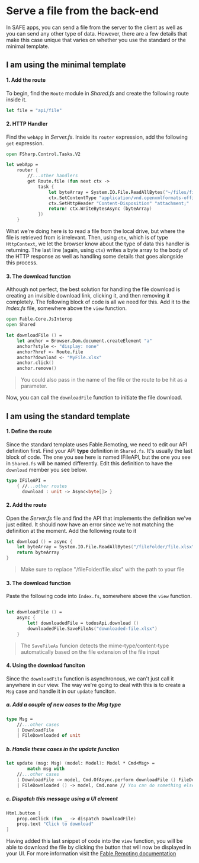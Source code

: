 # Serve a file from the back-end

In SAFE apps, you can send a file from the server to the client as well as you can send any other type of data. However, there are a few details that make this case unique that varies on whether you use the standard or the minimal template.



## I am using the minimal template

#### 1. Add the route

To begin, find the `Route` module in *Shared.fs* and create the following route inside it.

```fsharp
let file = "api/file"
```

#### 2. HTTP Handler

Find the `webApp` in *Server.fs*. Inside its `router` expression, add the following `get` expression.

```fsharp
open FSharp.Control.Tasks.V2

let webApp =
    router {
        //...other handlers
        get Route.file (fun next ctx ->
            task {
                let byteArray = System.IO.File.ReadAllBytes("~/files/file.xlsx")
                ctx.SetContentType "application/vnd.openxmlformats-officedocument.spreadsheetml.sheet"
                ctx.SetHttpHeader "Content-Disposition" "attachment;"
                return! ctx.WriteBytesAsync (byteArray)
            })
    }
```

What we're doing here is to read a file from the local drive, but where the file is retrieved from is irrelevant. Then, using `ctx`, which is of type `HttpContext`, we let the browser know about the type of data this handler is returning. The last line (again, using `ctx`) writes a byte array to the body of the HTTP response as well as handling some details that goes alongside this process.

#### 3. The download function

Although not perfect, the best solution for handling the file download is creating an invisible download link, clicking it, and then removing it completely. The following block of code is all we need for this. Add it to the *Index.fs* file, somewhere above the `view` function.

```fsharp
open Fable.Core.JsInterop
open Shared

let downloadFile () =
    let anchor = Browser.Dom.document.createElement "a"
    anchor?style <- "display: none"
    anchor?href <- Route.file
    anchor?download <- "MyFile.xlsx"
    anchor.click()
    anchor.remove()
```

> You could also pass in the name of the file or the route to be hit as a parameter.

Now, you can call the `downloadFile` function to initiate the file download.



## I am using the standard template

#### 1. Define the route

Since the standard template uses Fable.Remoting, we need to edit our API definition first. Find your API **type** definition in `Shared.fs`. It's usually the last block of code. The one you see here is named IFileAPI, but the one you see in `Shared.fs` will be named differently. Edit this definition to have the `download` member you see below.

```fsharp
type IFileAPI =
	{ //...other routes 
	  download : unit -> Async<byte[]> }
```

#### 2. Add the route

Open the *Server.fs* file and find the API that implements the definition we've just edited. It should now have an error since we're not matching the definition at the moment. Add the following route to it

```fsharp
let download () = async {
    let byteArray = System.IO.File.ReadAllBytes("/fileFolder/file.xlsx")
    return byteArray
}
```

> Make sure to replace "/fileFolder/file.xlsx" with the path to your file

#### 3. The download function

Paste the following code into `Index.fs`, somewhere above the `view` function.

```fsharp

let downloadFile () =
    async {
        let! downloadedFile = todosApi.download ()
        downloadedFile.SaveFileAs("downloaded-file.xlsx")
    }
```
> The `SaveFileAs` funcion detects the mime-type/content-type automatically based on the file extension of the file input

#### 4. Using the download funciton

Since the `downloadFile` function is asynchronous, we can't just call it anywhere in our view. The way we're going to deal with this is to create a `Msg` case and handle it in our `update` funciton.

##### a. Add a couple of new cases to the Msg type

```fsharp
type Msg =
    //...other cases
    | DownloadFile
    | FileDownloaded of unit
```

##### b. Handle these cases in the update function

```fsharp
let update (msg: Msg) (model: Model): Model * Cmd<Msg> =
		match msg with
    //...other cases
    | DownloadFile -> model, Cmd.OfAsync.perform downloadFile () FileDownloaded
    | FileDownloaded () -> model, Cmd.none // You can do something else here
```

##### c. Dispatch this *message* using a UI element

```fsharp
Html.button [
    prop.onClick (fun _ -> dispatch DownloadFile)
    prop.text "Click to download" 
]
```

Having added this last snippet of code into the `view` function, you will be able to download the file by clicking the button that will now be displayed in your UI. For more information visit the [Fable.Remoting documentation](https://zaid-ajaj.github.io/Fable.Remoting/#/advanced/file-upload-and-download)


